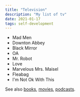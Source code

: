```yaml
---
title: "Television"
description: "My list of tv"
date: 2021-01-17
tags: self-development
---
```


- Mad Men
- Downton Abbey
- Black Mirror
- OA
- Mr. Robot
- Love
- Marvelous Mrs. Maisel
- Fleabag
- I'm Not Ok With This

See also [books](/books.html), [movies](/movies.html), [podcasts](/podcasts.html).
